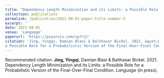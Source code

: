 ```yaml
---
title: "Dependency Length Minimization and its Limits: a Possible Role for a Probabilistic Version of the Final-Over-Final Condition"
collection: publications
permalink: /publication/2021-08-01-paper-title-number-3
excerpt: ''
date: 2021-08-01
venue: 'Language'
paperurl: 'https://psyarxiv.com/sp7r2/'
citation: 'Jing, Yingqi, Damian Blasi & Balthasar Bickel. 2021. &quot;Dependency Length Minimization and its Limits:
a Possible Role for a Probabilistic Version of the Final-Over-Final Condition.&quot; <i>Language</i>. (in press)'
---
```


Recommended citation: **Jing, Yingqi**, Damian Blasi & Balthasar Bickel. 2021. Dependency Length Minimization and its Limits:
a Possible Role for a Probabilistic Version of the Final-Over-Final Condition. *Language* (in press). 


